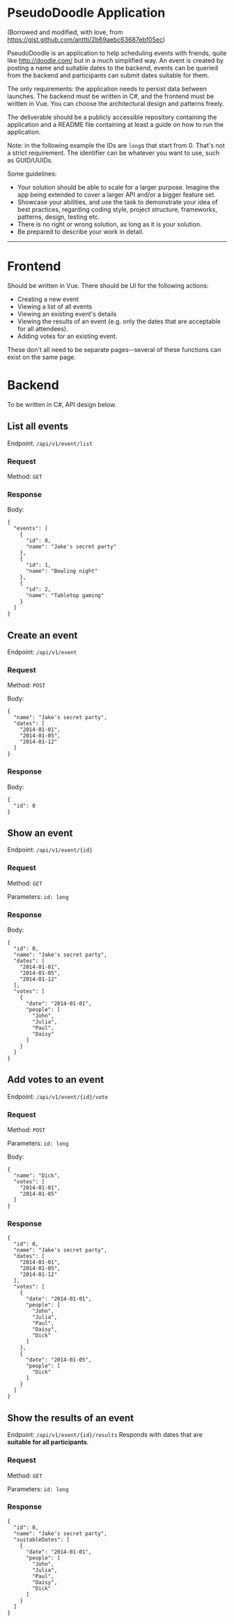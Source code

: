 # PseudoDoodle Application

(Borrowed and modified, with love, from https://gist.github.com/anttti/2b69aebc63687ebf05ec)

PseudoDoodle is an application to help scheduling events with friends, quite like http://doodle.com/ but in a much simplified way. An event is created by posting a name and suitable dates to the backend, events can be queried from the backend and participants can submit dates suitable for them.

The only requirements: the application needs to persist data between launches. The backend must be written in C#, and the frontend must be written in Vue. You can choose the architectural design and patterns freely.

The deliverable should be a publicly accessible repository containing the application and a README file containing at least a guide on how to run the application.

Note: in the following example the IDs are `long`s that start from 0. That's not a strict requirement. The identifier can be whatever you want to use, such as GUID/UUIDs.

Some guidelines:

- Your solution should be able to scale for a larger purpose. Imagine the app being extended to cover a larger API and/or a bigger feature set.
- Showcase your abilities, and use the task to demonstrate your idea of best practices, regarding coding style, project structure, frameworks, patterns, design, testing etc.
- There is no right or wrong solution, as long as it is your solution.
- Be prepared to describe your work in detail.

***

# Frontend
Should be written in Vue. There should be UI for the following actions:
- Creating a new event
- Viewing a list of all events
- Viewing an existing event's details
- Viewing the results of an event (e.g. only the dates that are acceptable for all attendees).
- Adding votes for an existing event.

These don't all need to be separate pages--several of these functions can exist on the same page.

# Backend
To be written in C#, API design below.

## List all events
Endpoint: `/api/v1/event/list`

### Request
Method: `GET`

### Response
Body:

```
{
  "events": [
    {
      "id": 0,
      "name": "Jake's secret party"
    },
    {
      "id": 1,
      "name": "Bowling night"
    },
    {
      "id": 2,
      "name": "Tabletop gaming"
    }
  ]
}
```

## Create an event
Endpoint: `/api/v1/event`

### Request
Method: `POST`

Body:

```
{
  "name": "Jake's secret party",
  "dates": [
    "2014-01-01",
    "2014-01-05",
    "2014-01-12"
  ]
}
```

### Response
Body:

```
{
  "id": 0
}
```

## Show an event
Endpoint: `/api/v1/event/{id}`

### Request
Method: `GET`

Parameters: `id: long`

### Response
Body:

```
{
  "id": 0,
  "name": "Jake's secret party",
  "dates": [
    "2014-01-01",
    "2014-01-05",
    "2014-01-12"
  ],
  "votes": [
    {
      "date": "2014-01-01",
      "people": [
        "John",
        "Julia",
        "Paul",
        "Daisy"
      ]
    }
  ]
}
```

## Add votes to an event
Endpoint: `/api/v1/event/{id}/vote`

### Request
Method: `POST`

Parameters: `id: long`

Body:

```
{
  "name": "Dick",
  "votes": [
    "2014-01-01",
    "2014-01-05"
  ]
}
```

### Response

```
{
  "id": 0,
  "name": "Jake's secret party",
  "dates": [
    "2014-01-01",
    "2014-01-05",
    "2014-01-12"
  ],
  "votes": [
    {
      "date": "2014-01-01",
      "people": [
        "John",
        "Julia",
        "Paul",
        "Daisy",
        "Dick"
      ]
    },
    {
      "date": "2014-01-05",
      "people": [
        "Dick"
      ]
    }
  ]
}
```

## Show the results of an event
Endpoint: `/api/v1/event/{id}/results`
Responds with dates that are **suitable for all participants**.

### Request
Method: `GET`

Parameters: `id: long`

### Response

```
{
  "id": 0,
  "name": "Jake's secret party",
  "suitableDates": [
    {
      "date": "2014-01-01",
      "people": [
        "John",
        "Julia",
        "Paul",
        "Daisy",
        "Dick"
      ]
    }
  ]
}
```
